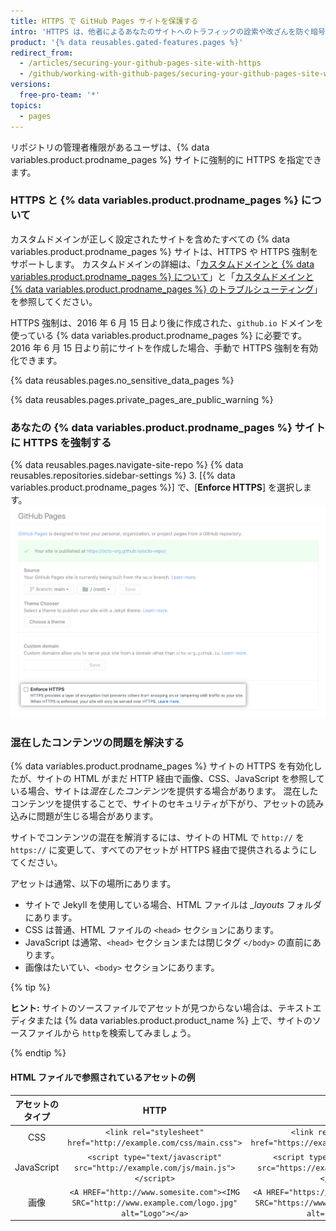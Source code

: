 ```yaml
---
title: HTTPS で GitHub Pages サイトを保護する
intro: 'HTTPS は、他者によるあなたのサイトへのトラフィックの詮索や改ざんを防ぐ暗号化のレイヤーを追加します。 透過的に HTTP リクエストを HTTPS にリダイレクトするために、あなたの {% data variables.product.prodname_pages %} サイトに HTTPS を強制できます。'
product: '{% data reusables.gated-features.pages %}'
redirect_from:
  - /articles/securing-your-github-pages-site-with-https
  - /github/working-with-github-pages/securing-your-github-pages-site-with-https
versions:
  free-pro-team: '*'
topics:
  - pages
---
```

リポジトリの管理者権限があるユーザは、{% data variables.product.prodname_pages %} サイトに強制的に HTTPS を指定できます。

### HTTPS と {% data variables.product.prodname_pages %} について

カスタムドメインが正しく設定されたサイトを含めたすべての {% data variables.product.prodname_pages %} サイトは、HTTPS や HTTPS 強制をサポートします。 カスタムドメインの詳細は、「[カスタムドメインと {% data variables.product.prodname_pages %} について](/articles/about-custom-domains-and-github-pages)」と「[カスタムドメインと {% data variables.product.prodname_pages %} のトラブルシューティング](/articles/troubleshooting-custom-domains-and-github-pages#https-errors)」を参照してください。

HTTPS 強制は、2016 年 6 月 15 日より後に作成された、`github.io` ドメインを使っている {% data variables.product.prodname_pages %} に必要です。 2016 年 6 月 15 日より前にサイトを作成した場合、手動で HTTPS 強制を有効化できます。

{% data reusables.pages.no_sensitive_data_pages %}

{% data reusables.pages.private_pages_are_public_warning %}

### あなたの {% data variables.product.prodname_pages %} サイトに HTTPS を強制する

{% data reusables.pages.navigate-site-repo %}
{% data reusables.repositories.sidebar-settings %}
3. [{% data variables.product.prodname_pages %}] で、[**Enforce HTTPS**] を選択します。 ![[Enforce HTTPS] チェックボックス](/assets/images/help/pages/enforce-https-checkbox.png)

### 混在したコンテンツの問題を解決する

{% data variables.product.prodname_pages %} サイトの HTTPS を有効化したが、サイトの HTML がまだ HTTP 経由で画像、CSS、JavaScript を参照している場合、サイトは*混在したコンテンツ*を提供する場合があります。 混在したコンテンツを提供することで、サイトのセキュリティが下がり、アセットの読み込みに問題が生じる場合があります。

サイトでコンテンツの混在を解消するには、サイトの HTML で `http://` を `https://` に変更して、すべてのアセットが HTTPS 経由で提供されるようにしてください。

アセットは通常、以下の場所にあります。
- サイトで Jekyll を使用している場合、HTML ファイルは *_layouts* フォルダにあります。
- CSS は普通、HTML ファイルの `<head>` セクションにあります。
- JavaScript は通常、`<head>` セクションまたは閉じタグ `</body>` の直前にあります。
- 画像はたいてい、`<body>` セクションにあります。

{% tip %}

**ヒント:** サイトのソースファイルでアセットが見つからない場合は、テキストエディタまたは {% data variables.product.product_name %} 上で、サイトのソースファイルから `http`を検索してみましょう。

{% endtip %}

#### HTML ファイルで参照されているアセットの例

|  アセットのタイプ  |                                                       HTTP                                                       |                                                       HTTPS                                                        |
|:----------:|:----------------------------------------------------------------------------------------------------------------:|:------------------------------------------------------------------------------------------------------------------:|
|    CSS     |                      `<link rel="stylesheet" href="http://example.com/css/main.css">`                      |                      `<link rel="stylesheet" href="https://example.com/css/main.css">`                       |
| JavaScript |            `<script type="text/javascript" src="http://example.com/js/main.js"></script>`            |            `<script type="text/javascript" src="https://example.com/js/main.js"></script>`             |
|     画像     | `<A HREF="http://www.somesite.com"><IMG SRC="http://www.example.com/logo.jpg" alt="Logo"></a>` | `<A HREF="https://www.somesite.com"><IMG SRC="https://www.example.com/logo.jpg" alt="Logo"></a>` |
